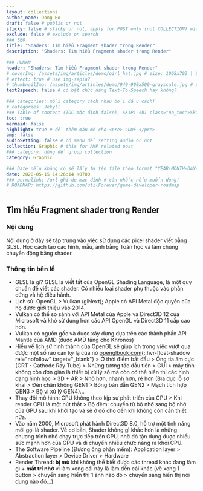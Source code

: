 ```yaml
---
layout: collections
author_name: Dong Ho
draft: false # public or not
sticky: false # sticky or not, apply for POST only (not COLLECTION) with including thumbnailImg
exclude: false # exclude on search
### SEO
title: "Shaders: Tìm hiểu Fragment shader trong Render"
description: "Shaders: Tìm hiểu Fragment shader trong Render"

### HUMAN
header: "Shaders: Tìm hiểu Fragment shader trong Render"
# coverImg: /assets/img/articles/demo/girl_hat.jpg # size: 1068x703 | 900x500 | 600x400
# effect: true # use img-sepia?
# thumbnailImg: /assets/img/articles/demo/940-900x500-grayscale.jpg # size: 900x500 | 600x400
text2speech: false # có bật chức năng Text-To-Speech hay không?

### categories: mỗi category cách nhau bởi dấu cách!
# categories: Jekyll
### Table of content (TOC mặc định false), SKIP: <h1 class="no_toc">Skip toc</h1> hoặc <div class="no_toc_section">
toc: true
mermaid: false
highlight: true # để thêm màu mè cho <pre> CODE </pre>
amp: false
audioSetting: false # có menu để setting audio or not
collection: Graphic # this for AMP related post
### category: dùng để group collection
category: Graphic

### Date nếu không có sẽ lấy từ tên file theo format "YEAR-MONTH-DAY-title.md"
date: 2020-05-15 14:26:14 +0700
### permalink: /url-ghi-de-mac-dinh # cân nhắc nếu muốn dùng!
# ROADMAP: https://github.com/utilForever/game-developer-roadmap
---
```


## Tìm hiểu Fragment shader trong Render

### Nội dung

Nội dung ở đây sẽ tập trung vào việc sử dụng các pixel shader viết bằng GLSL. Học cách tạo các hình, mẫu, ảnh bằng Toán học và làm chúng chuyển động bằng shader.

### Thông tin bên lề
- GLSL là gì? GLSL là viết tắt của OpenGL Shading Language, là một quy chuẩn để viết các shader. Có nhiều loại shader phụ thuộc vào phần cứng và hệ điều hành.
- Lịch sử: OpenGL > Vulkan (glNext); Apple có API Metal độc quyền của họ được giới thiệu vào 2014.
- Vulkan có thể so sánh với API Metal của Apple và Direct3D 12 của Microsoft và khó sử dụng hơn các API OpenGL và Direct3D 11 cấp cao hơn.
- Vulkan có nguồn gốc và được xây dựng dựa trên các thành phần API Mantle của AMD (được AMD tặng cho Khronos)
- Hiểu về lịch sử hình thành của OpenGL sẽ giúp ích trong việc vượt qua được một số rào cản kỳ lạ của nó [openglbook.com](https://openglbook.com/){:.hvr-float-shadow rel="nofollow" target="_blank"} > Ở thời điểm bắt đầu > Ống tia âm cực (CRT - Cathode Ray Tube) > Những tương tác đầu tiên > GUI > máy tính không còn đơn giản là thiết bị xử lý số mà còn có thể hiển thị các hình dạng hình học > 3D + AR > Nhỏ hơn, nhanh hơn, rẻ hơn (Bìa đục lỗ sơ khai > Đèn chân không GEN1 > Bóng bán dẫn GEN2 > Mạch tích hợp GEN3 > Bộ vi xử lý GEN4)...
- Thay đổi mô hình: CPU không theo kịp sự phát triển của GPU > Khi render CPU là một nút thắt  > Bộ đệm: chuyển từ bộ nhớ sang bộ nhớ của GPU sau khi khởi tạo và sẽ ở đó cho đến khi không còn cần thiết nữa.
- Vào năm 2000, Microsoft phát hành Direct3D 8.0, hỗ trợ một tính năng mới gọi là shader. Về cơ bản, Shader không gì khác hơn là những chương trình nhỏ chạy trực tiếp trên GPU, nhờ đó tận dụng được nhiều sức mạnh hơn của GPU và di chuyển nhiều chức năng ra khỏi CPU.
- The Software Pipeline (Đường ống phần mềm): Application layer > Abstraction layer > Device Driver > Hardware
- Render Thread: **bị mù** khi không thể biết được các thread khác đang làm gì + **mất trí nhớ** vì làm xong cái này là làm đến cái khác (vẽ xong 1 button > chuyển sang hiển thị 1 ảnh nào đó > chuyển sang hiển thị nội dung nào đó...)